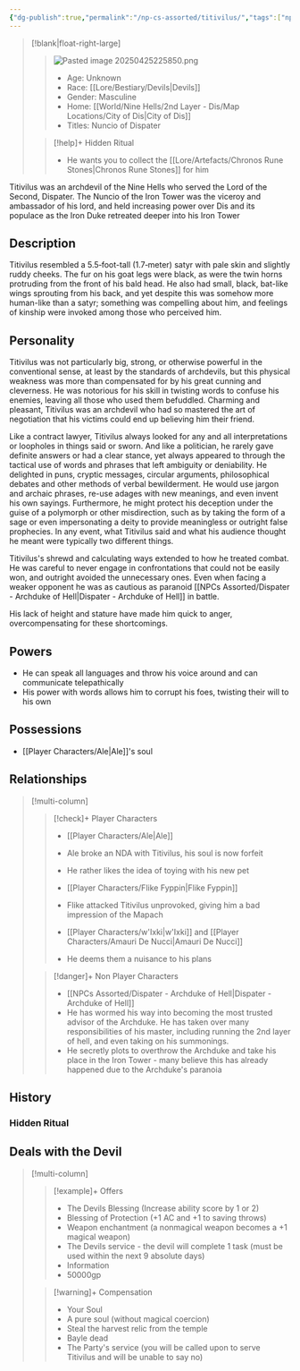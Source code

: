 ```yaml
---
{"dg-publish":true,"permalink":"/np-cs-assorted/titivilus/","tags":["npc"]}
---
```


>[!blank|float-right-large]
>>![Pasted image 20250425225850.png](/img/user/z_Assets/Pasted%20image%2020250425225850.png)
>>- Age: Unknown
>>- Race: [[Lore/Bestiary/Devils\|Devils]]
>>- Gender: Masculine
>>- Home: [[World/Nine Hells/2nd Layer - Dis/Map Locations/City of Dis\|City of Dis]]
>>- Titles: Nuncio of Dispater 
>
>>[!help]+ Hidden Ritual
>>- He wants you to collect the [[Lore/Artefacts/Chronos Rune Stones\|Chronos Rune Stones]] for him 


Titivilus was an archdevil of the Nine Hells who served the Lord of the Second, Dispater. The Nuncio of the Iron Tower was the viceroy and ambassador of his lord, and held increasing power over Dis and its populace as the Iron Duke retreated deeper into his Iron Tower
## Description
Titivilus resembled a 5.5‑foot-tall (1.7‑meter) satyr with pale skin and slightly ruddy cheeks. The fur on his goat legs were black, as were the twin horns protruding from the front of his bald head. He also had small, black, bat-like wings sprouting from his back, and yet despite this was somehow more human-like than a satyr; something was compelling about him, and feelings of kinship were invoked among those who perceived him.

## Personality
Titivilus was not particularly big, strong, or otherwise powerful in the conventional sense, at least by the standards of archdevils, but this physical weakness was more than compensated for by his great cunning and cleverness. He was notorious for his skill in twisting words to confuse his enemies, leaving all those who used them befuddled. Charming and pleasant, Titivilus was an archdevil who had so mastered the art of negotiation that his victims could end up believing him their friend.

Like a contract lawyer, Titivilus always looked for any and all interpretations or loopholes in things said or sworn. And like a politician, he rarely gave definite answers or had a clear stance, yet always appeared to through the tactical use of words and phrases that left ambiguity or deniability. He delighted in puns, cryptic messages, circular arguments, philosophical debates and other methods of verbal bewilderment. He would use jargon and archaic phrases, re-use adages with new meanings, and even invent his own sayings. Furthermore, he might protect his deception under the guise of a polymorph or other misdirection, such as by taking the form of a sage or even impersonating a deity to provide meaningless or outright false prophecies. In any event, what Titivilus said and what his audience thought he meant were typically two different things.

Titivilus's shrewd and calculating ways extended to how he treated combat. He was careful to never engage in confrontations that could not be easily won, and outright avoided the unnecessary ones. Even when facing a weaker opponent he was as cautious as paranoid [[NPCs Assorted/Dispater - Archduke of Hell\|Dispater - Archduke of Hell]] in battle.

His lack of height and stature have made him quick to anger, overcompensating for these shortcomings.

## Powers
- He can speak all languages and throw his voice around and can communicate telepathically
- His power with words allows him to corrupt his foes, twisting their will to his own 

## Possessions
- [[Player Characters/Ale\|Ale]]'s soul

## Relationships
>[!multi-column]
>
>>[!check]+ Player Characters
>>- [[Player Characters/Ale\|Ale]]
>>	- Ale broke an NDA with Titivilus, his soul is now forfeit
>>	- He rather likes the idea of toying with his new pet
>>
>>- [[Player Characters/Flike Fyppin\|Flike Fyppin]]
>>	- Flike attacked Titivilus unprovoked, giving him a bad impression of the Mapach
>>
>>- [[Player Characters/w'Ixki\|w'Ixki]] and [[Player Characters/Amauri De Nucci\|Amauri De Nucci]]
>>	- He deems them a nuisance to his plans 
>
>>[!danger]+ Non Player Characters
>>- [[NPCs Assorted/Dispater - Archduke of Hell\|Dispater - Archduke of Hell]]
>>	- He has wormed his way into becoming the most trusted advisor of the Archduke. He has taken over many responsibilities of his master, including running the 2nd layer of hell, and even taking on his summonings. 
>>	- He secretly plots to overthrow the Archduke and take his place in the Iron Tower - many believe this has already happened due to the Archduke's paranoia

## History
### Hidden Ritual


## Deals with the Devil 
>[!multi-column]
>
>>[!example]+ Offers
>>- The Devils Blessing (Increase ability score by 1 or 2)
>>- Blessing of Protection (+1 AC and +1 to saving throws)
>>- Weapon enchantment (a nonmagical weapon becomes a +1 magical weapon)
>>- The Devils service - the devil will complete 1 task (must be used within the next 9 absolute days)
>>- Information
>>- 50000gp 
>
>>[!warning]+ Compensation
>>- Your Soul
>>- A pure soul (without magical coercion)
>>- Steal the harvest relic from the temple
>>- Bayle dead
>>- The Party's service (you will be called upon to serve Titivilus and will be unable to say no)













